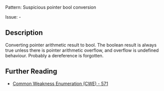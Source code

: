 Pattern: Suspicious pointer bool conversion

Issue: -

## Description

Converting pointer arithmetic result to bool. The boolean result is always true unless there is pointer arithmetic overflow, and overflow is undefined behaviour. Probably a dereference is forgotten.

## Further Reading

* [Common Weakness Enumeration (CWE) - 571](https://cwe.mitre.org/data/definitions/571.html)